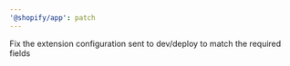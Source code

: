 ```yaml
---
'@shopify/app': patch
---
```


Fix the extension configuration sent to dev/deploy to match the required fields
